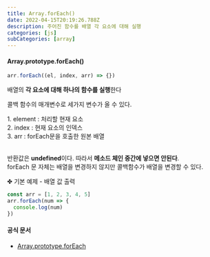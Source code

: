 ```yaml
---
title: Array.forEach()
date: 2022-04-15T20:19:26.788Z
description: 주어진 함수를 배열 각 요소에 대해 실행
categories: [js]
subCategories: [array]
---
```


#### Array.prototype.forEach()

```jsx
arr.forEach((el, index, arr) => {})
```

배열의 **각 요소에 대해 하나의 함수를 실행**한다

콜백 함수의 매개변수로 세가지 변수가 올 수 있다.

<div class="tab">
1. element : 처리할 현재 요소<br>
2. index : 현재 요소의 인덱스<br>
3. arr : forEach문을 호출한 원본 배열</div>

<br>

반환값은 **undefined**이다. 따라서 **메소드 체인 중간에 넣으면 안된다**. <br>forEach 문 자체는 배열을 변경하지 않지만 콜백함수가 배열을 변경할 수 있다.

<div class="tab bottom10">✤ 기본 예제 - 배열 값 출력</div>

```jsx
const arr = [1, 2, 3, 4, 5]
arr.forEach(num => {
  console.log(num)
})
```

#### 공식 문서

- <a href="https://developer.mozilla.org/ko/docs/Web/JavaScript/Reference/Global_Objects/Array/forEach" target="_blank" >Array.prototype.forEach</a>
